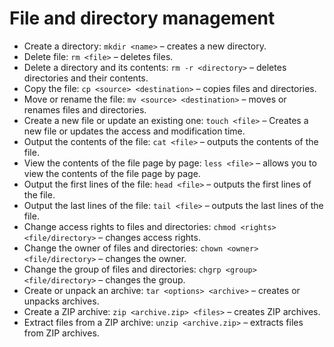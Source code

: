 # File and directory management

- Create a directory: `mkdir <name>` – creates a new directory.
- Delete file: `rm <file>` – deletes files.
- Delete a directory and its contents: `rm -r <directory>` – deletes directories and their contents.
- Copy the file: `cp <source> <destination>` – copies files and directories.
- Move or rename the file: `mv <source> <destination>` – moves or renames files and directories.
- Create a new file or update an existing one: `touch <file>` – Creates a new file or updates the access and modification time.
- Output the contents of the file: `cat <file>` – outputs the contents of the file.
- View the contents of the file page by page: `less <file>` – allows you to view the contents of the file page by page.
- Output the first lines of the file: `head <file>` – outputs the first lines of the file.
- Output the last lines of the file: `tail <file>` – outputs the last lines of the file.
- Change access rights to files and directories: `chmod <rights> <file/directory>` – changes access rights.
- Change the owner of files and directories: `chown <owner> <file/directory>` – changes the owner.
- Change the group of files and directories: `chgrp <group> <file/directory>` – changes the group.
- Create or unpack an archive: `tar <options> <archive>` – creates or unpacks archives.
- Create a ZIP archive: `zip <archive.zip> <files>` – creates ZIP archives.
- Extract files from a ZIP archive: `unzip <archive.zip>` – extracts files from ZIP archives.
